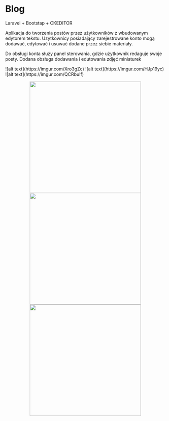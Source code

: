 <h1>Blog</h1> 

Laravel + Bootstap + CKEDITOR

<p>Aplikacja do tworzenia postów przez użytkowników z wbudowanym edytorem tekstu. Uzytkownicy posiadający zarejestrowane konto mogą dodawać, edytować i usuwać dodane przez siebie materiały.</p>

<p>Do obsługi konta służy panel sterowania, gdzie użytkownik redaguje swoje posty. Dodana obsługa dodawania i edutowania zdjęć miniaturek</p>
![alt text](https://imgur.com/Xro3gZc)
![alt text](https://imgur.com/HJp19yc)
![alt text](https://imgur.com/QCRbuIf)
<p align="center">
  <img src="https://imgur.com/Xro3gZc" width="350"/>
  <img src="https://imgur.com/HJp19yc" width="350"/>
  <img src="https://imgur.com/QCRbuIf" width="350"/>

</p>